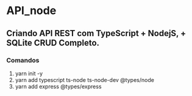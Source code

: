 # API_node

## Criando API REST com TypeScript + NodejS, + SQLite CRUD Completo.

### Comandos

1. yarn init -y
2. yarn add typescript ts-node ts-node-dev @types/node
3. yarn add express @types/express
